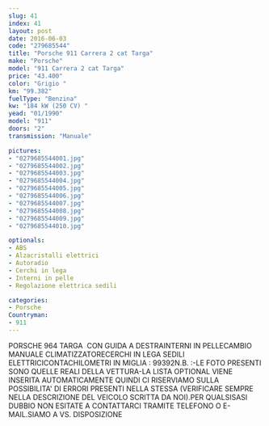 ```yaml
---
slug: 41
index: 41
layout: post
date: 2016-06-03
code: "279685544"
title: "Porsche 911 Carrera 2 cat Targa"
make: "Porsche"
model: "911 Carrera 2 cat Targa"
price: "43.400"
color: "Grigio "
km: "99.382"
fuelType: "Benzina"
kw: "184 kW (250 CV) "
yead: "01/1990"
model: "911"
doors: "2"
transmission: "Manuale"

pictures:
- "0279685544001.jpg"
- "0279685544002.jpg"
- "0279685544003.jpg"
- "0279685544004.jpg"
- "0279685544005.jpg"
- "0279685544006.jpg"
- "0279685544007.jpg"
- "0279685544008.jpg"
- "0279685544009.jpg"
- "0279685544010.jpg"

optionals:
- ABS
- Alzacristalli elettrici
- Autoradio
- Cerchi in lega
- Interni in pelle
- Regolazione elettrica sedili

categories:
- Porsche
Countryman:
- 911
---
```

PORSCHE 964 TARGA  CON GUIDA A DESTRAINTERNI IN PELLECAMBIO MANUALE CLIMATIZZATORECERCHI IN LEGA SEDILI ELETTRICICONTACHILOMETRI IN MIGLIA : 99392N.B. :-LE FOTO PRESENTI SONO QUELLE REALI DELLA VETTURA-LA LISTA OPTIONAL VIENE INSERITA AUTOMATICAMENTE QUINDI CI RISERVIAMO SULLA POSSIBILITA' DI ERRORI PRESENTI NELLA STESSA (VERIFICARE SEMPRE NELLA DESCRIZIONE DEL VEICOLO SCRITTA DA NOI).PER QUALSISASI DUBBIO NON ESITATE A CONTATTARCI TRAMITE TELEFONO O E-MAIL.SIAMO A VS. DISPOSIZIONE